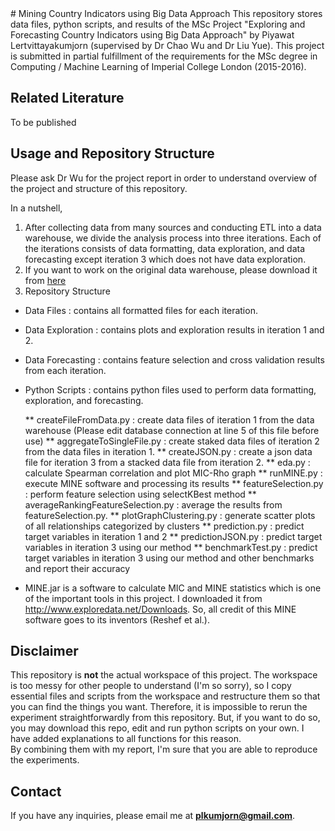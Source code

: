 <snippet>
	<content>
# Mining Country Indicators using Big Data Approach
This repository stores data files, python scripts, and results of the MSc Project "Exploring and Forecasting Country Indicators using Big Data Approach"
by Piyawat Lertvittayakumjorn (supervised by Dr Chao Wu and Dr Liu Yue). This project is submitted in partial fulfillment of the requirements for the MSc degree in
Computing / Machine Learning of Imperial College London (2015-2016). 

## Related Literature
To be published

## Usage and Repository Structure
Please ask Dr Wu for the project report in order to understand overview of the project and structure of this repository.

In a nutshell, 

1. After collecting data from many sources and conducting ETL into a data warehouse, we divide the analysis process into three iterations. Each of the iterations consists of data formatting, data exploration, and data forecasting except iteration 3 which does not have data exploration.
2. If you want to work on the original data warehouse, please download it from [here](https://drive.google.com/file/d/0B6dxM_iLlLqwYmdNSEw0VG5seGs/view?usp=sharing)
3. Repository Structure

* Data Files : contains all formatted files for each iteration.
* Data Exploration : contains plots and exploration results in iteration 1 and 2. 
* Data Forecasting : contains feature selection and cross validation results from each iteration.  
* Python Scripts : contains python files used to perform data formatting, exploration, and forecasting.

	** createFileFromData.py : create data files of iteration 1 from the data warehouse (Please edit database connection at line 5 of this file before use)
	** aggregateToSingleFile.py : create staked data files of iteration 2 from the data files in iteration 1.
	** createJSON.py : create a json data file for iteration 3 from a stacked data file from iteration 2.
	** eda.py : calculate Spearman correlation and plot MIC-Rho graph
	** runMINE.py : execute MINE software and processing its results
	** featureSelection.py : perform feature selection using selectKBest method
	** averageRankingFeatureSelection.py : average the results from featureSelection.py.
	** plotGraphClustering.py : generate scatter plots of all relationships categorized by clusters
	** prediction.py : predict target variables in iteration 1 and 2
	** predictionJSON.py : predict target variables in iteration 3 using our method 
	** benchmarkTest.py : predict target variables in iteration 3 using our method and other benchmarks and report their accuracy	
	
* MINE.jar is a software to calculate MIC and MINE statistics which is one of the important tools in this project. I downloaded it from http://www.exploredata.net/Downloads. So, all credit of this MINE software goes to its inventors (Reshef et al.). 

## Disclaimer
This repository is **not** the actual workspace of this project. The workspace is too messy for other people to understand (I'm so sorry), so I copy essential files and scripts from the workspace and restructure them so that you can find the things you want.
Therefore, it is impossible to rerun the experiment straightforwardly from this repository. But, if you want to do so, you may download this repo, edit and run python scripts on your own. I have added explanations to all functions for this reason.   
By combining them with my report, I'm sure that you are able to reproduce the experiments.

## Contact
If you have any inquiries, please email me at **plkumjorn@gmail.com**.
	</content>
</snippet>